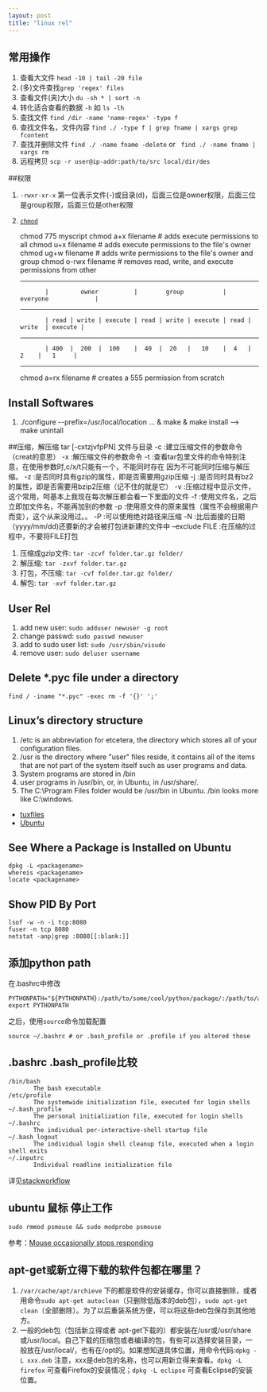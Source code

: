 ```yaml
---
layout: post
title: "linux rel"
---
```


## 常用操作
1. 查看大文件 `head -10 | tail -20 file`
2. (多)文件查找`grep 'regex' files`
3. 查看文件(夹)大小 `du -sh * | sort -n`
4. 转化适合查看的数据 `-h` 如 `ls -lh`
5. 查找文件 `find /dir -name 'name-regex' -type f `
6. 查找文件名，文件内容 `find ./ -type f | grep fname | xargs grep fcontent`
7. 查找并删除文件 `find ./ -name fname -delete` or ` find ./ -name fname | xargs rm`
8. 远程拷贝 `scp -r user@ip-addr:path/to/src local/dir/des`


##权限
1. `-rwxr-xr-x` 第一位表示文件(-)或目录(d)，后面三位是owner权限，后面三位是group权限，后面三位是other权限

2. [`chmod`](http://www.linuxquestions.org/linux/answers/Security/Quick_and_Dirty_Guide_to_Linux_File_Permissions)

    chmod 775 myscript 
    chmod a+x filename # adds execute permissions to all
    chmod u+x filename # adds execute permissions to the file's owner
    chmod ug+w filename # adds write permissions to the file's owner and group
    chmod o-rwx filename # removes read, write, and execute permissions from other

    -------------------------------------------------------------------------------------
              |         owner          |        group           |    everyone             |
    -------------------------------------------------------------------------------------
              | read | write | execute | read | write | execute | read | write  | execute |
    -------------------------------------------------------------------------------------
              | 400  |  200  |  100    |  40  |  20   |   10    |  4   |   2    |   1     |
    -------------------------------------------------------------------------------------

   chmod a=rx filename # creates a 555 permission from scratch

## Install Softwares
1. ./configure --prefix=/usr/local/location ... & make & make install --> make unintall

##压缩，解压缩
    tar [-cxtzjvfpPN] 文件与目录
      -c :建立压缩文件的参数命令（creat的意思）
      -x :解压缩文件的参数命令
      -t :查看tar包里文件的命令特别注意，在使用参数时,c/x/t只能有一个，不能同时存在
      因为不可能同时压缩与解压缩。
      -z :是否同时具有gzip的属性，即是否需要用gzip压缩
      -j :是否同时具有bz2的属性，即是否需要用bzip2压缩（记不住的就是它）
      -v :压缩过程中显示文件，这个常用，呵基本上我现在每次解压都会看一下里面的文件
      -f :使用文件名，之后立即加文件名，不能再加别的参数
      -p :使用原文件的原来属性（属性不会根据用户而变），这个从来没用过。。
      -P :可以使用绝对路径来压缩
      -N :比后面接的日期（yyyy/mm/dd)还要新的才会被打包进新建的文件中
      –exclude FILE :在压缩的过程中，不要将FILE打包

1. 压缩成gzip文件: `tar -zcvf folder.tar.gz folder/`
2. 解压缩: `tar -zxvf folder.tar.gz`
3. 打包，不压缩: `tar -cvf folder.tar.gz folder/`
4. 解包: `tar -xvf folder.tar.gz`

## User Rel
1. add new user: `sudo adduser newuser -g root` 
2. change passwd: `sudo passwd newuser`  
3. add to sudo user list: `sudo /usr/sbin/visudo`
4. remove user: `sudo deluser username`

## Delete *.pyc file under a directory 

    find / -iname "*.pyc" -exec rm -f '{}' ';'

## Linux’s directory structure

1. /etc is an abbreviation for etcetera, the directory which stores all of your configuration files. 
2. /usr is the directory where "user" files reside, it contains all of the items that are not part of the system itself such as user programs and data. 
3. System programs are stored in /bin
4. user programs in /usr/bin, or, in Ubuntu, in /usr/share/.
5. The C:\Program Files folder would be /usr/bin in Ubuntu. /bin looks more like C:\windows.

* [tuxfiles](http://www.tuxfiles.org/linuxhelp/linuxdir.html)
* [Ubuntu](http://manpages.ubuntu.com/manpages/natty/en/man7/hier.7.html)

## See Where a Package is Installed on Ubuntu

    dpkg -L <packagename>
    whereis <packagename>
    locate <packagename>


## Show PID By Port

    lsof -w -n -i tcp:8080
    fuser -n tcp 8080
    netstat -anp|grep :8080[[:blank:]]

## 添加python path

在.bashrc中修改

    PYTHONPATH="${PYTHONPATH}:/path/to/some/cool/python/package/:/path/to/another/cool/python/package/"
    export PYTHONPATH

之后，使用`source`命令加载配置
    
    source ~/.bashrc # or .bash_profile or .profile if you altered those

## .bashrc .bash_profile比较

    /bin/bash
           The bash executable
    /etc/profile
           The systemwide initialization file, executed for login shells
    ~/.bash_profile
           The personal initialization file, executed for login shells
    ~/.bashrc
           The individual per-interactive-shell startup file
    ~/.bash_logout
           The individual login shell cleanup file, executed when a login shell exits
    ~/.inputrc
           Individual readline initialization file

详见[stackworkflow](http://stackoverflow.com/questions/415403/whats-the-difference-between-bashrc-bash-profile-and-environment)

## ubuntu 鼠标 停止工作

    sudo rmmod psmouse && sudo modprobe psmouse

参考：[Mouse occasionally stops responding](http://askubuntu.com/questions/103851/mouse-occasionally-stops-responding)


## apt-get或新立得下载的软件包都在哪里？

1. `/var/cache/apt/archieve` 下的都是软件的安装缓存，你可以直接删除，或者用命令`sudo apt-get autoclean`（只删除低版本的deb包），`sudo apt-get clean`（全部删除）。为了以后重装系统方便，可以将这些deb包保存到其他地方。  
2. 一般的deb包（包括新立得或者 apt-get下载的）都安装在/usr或/usr/share或/usr/local。自己下载的压缩包或者编译的包，有些可以选择安装目录，一般放在/usr/local/，也有在/opt的。如果想知道具体位置，用命令代码:`dpkg -L xxx.deb` 注意，xxx是deb包的名称，也可以用新立得来查看。`dpkg -L firefox` 可查看Firefox的安装情况；`dpkg -L eclipse` 可查看Eclipse的安装位置。


